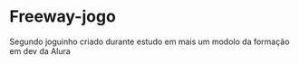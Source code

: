 # Freeway-jogo
Segundo joguinho criado durante estudo em mais um modolo da formação em dev da Alura

